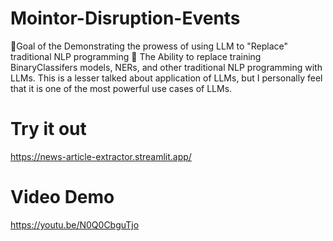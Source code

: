 # Mointor-Disruption-Events
🌟Goal of the Demonstrating the prowess of using LLM to "Replace" traditional NLP programming 🚀 The Ability to replace training BinaryClassifers models, NERs, and other traditional NLP programming with LLMs. This is a lesser talked about application of LLMs, but I personally feel that it is one of the most powerful use cases of LLMs.

# Try it out
https://news-article-extractor.streamlit.app/

# Video Demo
https://youtu.be/N0Q0CbguTjo

